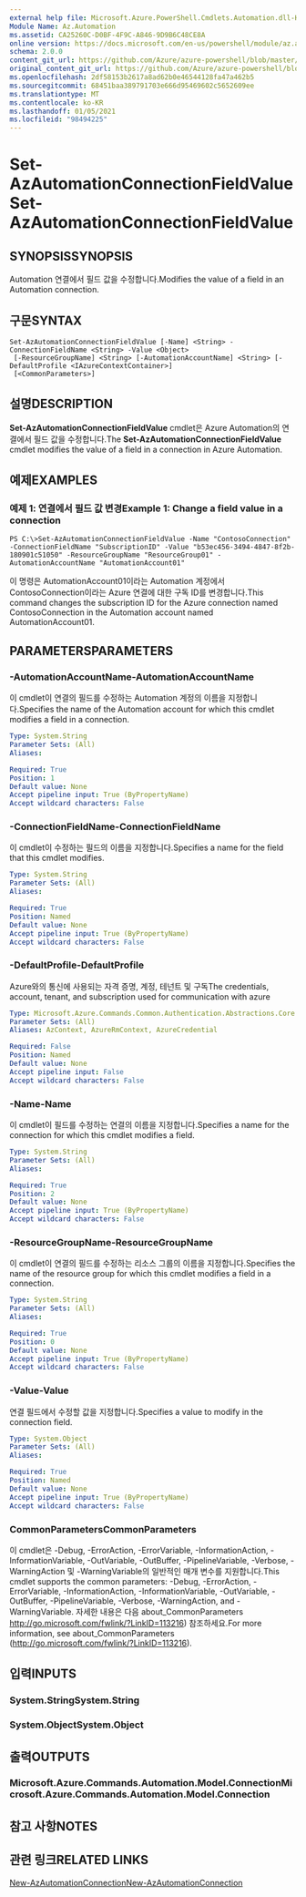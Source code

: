 ```yaml
---
external help file: Microsoft.Azure.PowerShell.Cmdlets.Automation.dll-Help.xml
Module Name: Az.Automation
ms.assetid: CA25260C-D0BF-4F9C-A846-9D9B6C48CE8A
online version: https://docs.microsoft.com/en-us/powershell/module/az.automation/set-azautomationconnectionfieldvalue
schema: 2.0.0
content_git_url: https://github.com/Azure/azure-powershell/blob/master/src/Automation/Automation/help/Set-AzAutomationConnectionFieldValue.md
original_content_git_url: https://github.com/Azure/azure-powershell/blob/master/src/Automation/Automation/help/Set-AzAutomationConnectionFieldValue.md
ms.openlocfilehash: 2df58153b2617a8ad62b0e46544128fa47a462b5
ms.sourcegitcommit: 68451baa389791703e666d95469602c5652609ee
ms.translationtype: MT
ms.contentlocale: ko-KR
ms.lasthandoff: 01/05/2021
ms.locfileid: "98494225"
---
```

# <span data-ttu-id="a8da5-101">Set-AzAutomationConnectionFieldValue</span><span class="sxs-lookup"><span data-stu-id="a8da5-101">Set-AzAutomationConnectionFieldValue</span></span>

## <span data-ttu-id="a8da5-102">SYNOPSIS</span><span class="sxs-lookup"><span data-stu-id="a8da5-102">SYNOPSIS</span></span>
<span data-ttu-id="a8da5-103">Automation 연결에서 필드 값을 수정합니다.</span><span class="sxs-lookup"><span data-stu-id="a8da5-103">Modifies the value of a field in an Automation connection.</span></span>

## <span data-ttu-id="a8da5-104">구문</span><span class="sxs-lookup"><span data-stu-id="a8da5-104">SYNTAX</span></span>

```
Set-AzAutomationConnectionFieldValue [-Name] <String> -ConnectionFieldName <String> -Value <Object>
 [-ResourceGroupName] <String> [-AutomationAccountName] <String> [-DefaultProfile <IAzureContextContainer>]
 [<CommonParameters>]
```

## <span data-ttu-id="a8da5-105">설명</span><span class="sxs-lookup"><span data-stu-id="a8da5-105">DESCRIPTION</span></span>
<span data-ttu-id="a8da5-106">**Set-AzAutomationConnectionFieldValue** cmdlet은 Azure Automation의 연결에서 필드 값을 수정합니다.</span><span class="sxs-lookup"><span data-stu-id="a8da5-106">The **Set-AzAutomationConnectionFieldValue** cmdlet modifies the value of a field in a connection in Azure Automation.</span></span>

## <span data-ttu-id="a8da5-107">예제</span><span class="sxs-lookup"><span data-stu-id="a8da5-107">EXAMPLES</span></span>

### <span data-ttu-id="a8da5-108">예제 1: 연결에서 필드 값 변경</span><span class="sxs-lookup"><span data-stu-id="a8da5-108">Example 1: Change a field value in a connection</span></span>
```
PS C:\>Set-AzAutomationConnectionFieldValue -Name "ContosoConnection" -ConnectionFieldName "SubscriptionID" -Value "b53ec456-3494-4847-8f2b-180901c51050" -ResourceGroupName "ResourceGroup01" -AutomationAccountName "AutomationAccount01"
```

<span data-ttu-id="a8da5-109">이 명령은 AutomationAccount01이라는 Automation 계정에서 ContosoConnection이라는 Azure 연결에 대한 구독 ID를 변경합니다.</span><span class="sxs-lookup"><span data-stu-id="a8da5-109">This command changes the subscription ID for the Azure connection named ContosoConnection in the Automation account named AutomationAccount01.</span></span>

## <span data-ttu-id="a8da5-110">PARAMETERS</span><span class="sxs-lookup"><span data-stu-id="a8da5-110">PARAMETERS</span></span>

### <span data-ttu-id="a8da5-111">-AutomationAccountName</span><span class="sxs-lookup"><span data-stu-id="a8da5-111">-AutomationAccountName</span></span>
<span data-ttu-id="a8da5-112">이 cmdlet이 연결의 필드를 수정하는 Automation 계정의 이름을 지정합니다.</span><span class="sxs-lookup"><span data-stu-id="a8da5-112">Specifies the name of the Automation account for which this cmdlet modifies a field in a connection.</span></span>

```yaml
Type: System.String
Parameter Sets: (All)
Aliases:

Required: True
Position: 1
Default value: None
Accept pipeline input: True (ByPropertyName)
Accept wildcard characters: False
```

### <span data-ttu-id="a8da5-113">-ConnectionFieldName</span><span class="sxs-lookup"><span data-stu-id="a8da5-113">-ConnectionFieldName</span></span>
<span data-ttu-id="a8da5-114">이 cmdlet이 수정하는 필드의 이름을 지정합니다.</span><span class="sxs-lookup"><span data-stu-id="a8da5-114">Specifies a name for the field that this cmdlet modifies.</span></span>

```yaml
Type: System.String
Parameter Sets: (All)
Aliases:

Required: True
Position: Named
Default value: None
Accept pipeline input: True (ByPropertyName)
Accept wildcard characters: False
```

### <span data-ttu-id="a8da5-115">-DefaultProfile</span><span class="sxs-lookup"><span data-stu-id="a8da5-115">-DefaultProfile</span></span>
<span data-ttu-id="a8da5-116">Azure와의 통신에 사용되는 자격 증명, 계정, 테넌트 및 구독</span><span class="sxs-lookup"><span data-stu-id="a8da5-116">The credentials, account, tenant, and subscription used for communication with azure</span></span>

```yaml
Type: Microsoft.Azure.Commands.Common.Authentication.Abstractions.Core.IAzureContextContainer
Parameter Sets: (All)
Aliases: AzContext, AzureRmContext, AzureCredential

Required: False
Position: Named
Default value: None
Accept pipeline input: False
Accept wildcard characters: False
```

### <span data-ttu-id="a8da5-117">-Name</span><span class="sxs-lookup"><span data-stu-id="a8da5-117">-Name</span></span>
<span data-ttu-id="a8da5-118">이 cmdlet이 필드를 수정하는 연결의 이름을 지정합니다.</span><span class="sxs-lookup"><span data-stu-id="a8da5-118">Specifies a name for the connection for which this cmdlet modifies a field.</span></span>

```yaml
Type: System.String
Parameter Sets: (All)
Aliases:

Required: True
Position: 2
Default value: None
Accept pipeline input: True (ByPropertyName)
Accept wildcard characters: False
```

### <span data-ttu-id="a8da5-119">-ResourceGroupName</span><span class="sxs-lookup"><span data-stu-id="a8da5-119">-ResourceGroupName</span></span>
<span data-ttu-id="a8da5-120">이 cmdlet이 연결의 필드를 수정하는 리소스 그룹의 이름을 지정합니다.</span><span class="sxs-lookup"><span data-stu-id="a8da5-120">Specifies the name of the resource group for which this cmdlet modifies a field in a connection.</span></span>

```yaml
Type: System.String
Parameter Sets: (All)
Aliases:

Required: True
Position: 0
Default value: None
Accept pipeline input: True (ByPropertyName)
Accept wildcard characters: False
```

### <span data-ttu-id="a8da5-121">-Value</span><span class="sxs-lookup"><span data-stu-id="a8da5-121">-Value</span></span>
<span data-ttu-id="a8da5-122">연결 필드에서 수정할 값을 지정합니다.</span><span class="sxs-lookup"><span data-stu-id="a8da5-122">Specifies a value to modify in the connection field.</span></span>

```yaml
Type: System.Object
Parameter Sets: (All)
Aliases:

Required: True
Position: Named
Default value: None
Accept pipeline input: True (ByPropertyName)
Accept wildcard characters: False
```

### <span data-ttu-id="a8da5-123">CommonParameters</span><span class="sxs-lookup"><span data-stu-id="a8da5-123">CommonParameters</span></span>
<span data-ttu-id="a8da5-124">이 cmdlet은 -Debug, -ErrorAction, -ErrorVariable, -InformationAction, -InformationVariable, -OutVariable, -OutBuffer, -PipelineVariable, -Verbose, -WarningAction 및 -WarningVariable의 일반적인 매개 변수를 지원합니다.</span><span class="sxs-lookup"><span data-stu-id="a8da5-124">This cmdlet supports the common parameters: -Debug, -ErrorAction, -ErrorVariable, -InformationAction, -InformationVariable, -OutVariable, -OutBuffer, -PipelineVariable, -Verbose, -WarningAction, and -WarningVariable.</span></span> <span data-ttu-id="a8da5-125">자세한 내용은 다음 about_CommonParameters http://go.microsoft.com/fwlink/?LinkID=113216) 참조하세요.</span><span class="sxs-lookup"><span data-stu-id="a8da5-125">For more information, see about_CommonParameters (http://go.microsoft.com/fwlink/?LinkID=113216).</span></span>

## <span data-ttu-id="a8da5-126">입력</span><span class="sxs-lookup"><span data-stu-id="a8da5-126">INPUTS</span></span>

### <span data-ttu-id="a8da5-127">System.String</span><span class="sxs-lookup"><span data-stu-id="a8da5-127">System.String</span></span>

### <span data-ttu-id="a8da5-128">System.Object</span><span class="sxs-lookup"><span data-stu-id="a8da5-128">System.Object</span></span>

## <span data-ttu-id="a8da5-129">출력</span><span class="sxs-lookup"><span data-stu-id="a8da5-129">OUTPUTS</span></span>

### <span data-ttu-id="a8da5-130">Microsoft.Azure.Commands.Automation.Model.Connection</span><span class="sxs-lookup"><span data-stu-id="a8da5-130">Microsoft.Azure.Commands.Automation.Model.Connection</span></span>

## <span data-ttu-id="a8da5-131">참고 사항</span><span class="sxs-lookup"><span data-stu-id="a8da5-131">NOTES</span></span>

## <span data-ttu-id="a8da5-132">관련 링크</span><span class="sxs-lookup"><span data-stu-id="a8da5-132">RELATED LINKS</span></span>

[<span data-ttu-id="a8da5-133">New-AzAutomationConnection</span><span class="sxs-lookup"><span data-stu-id="a8da5-133">New-AzAutomationConnection</span></span>](./New-AzAutomationConnection.md)


